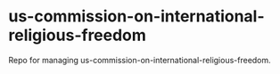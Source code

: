 # us-commission-on-international-religious-freedom
Repo for managing us-commission-on-international-religious-freedom.